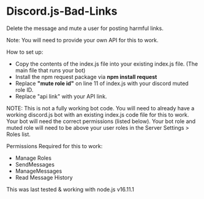 # Discord.js-Bad-Links
Delete the message and mute a user for posting harmful links.

Note: You will need to provide your own API for this to work.

How to set up:
- Copy the contents of the index.js file into your existing index.js file. (The main file that runs your bot)
- Install the npm request package via **npm install request**
- Replace **"mute role id"** on line 11 of index.js with your discord muted role ID.
- Replace "api link" with your API link.


NOTE: This is not a fully working bot code. You will need to already have a working discord.js bot with an existing index.js code file for this to work.
      Your bot will need the correct permissions (listed below). Your bot role and muted role will need to be above your user roles in the Server Settings > Roles list.


Permissions Required for this to work:
- Manage Roles
- SendMessages 
- ManageMessages
- Read Message History



This was last tested & working with node.js v16.11.1
